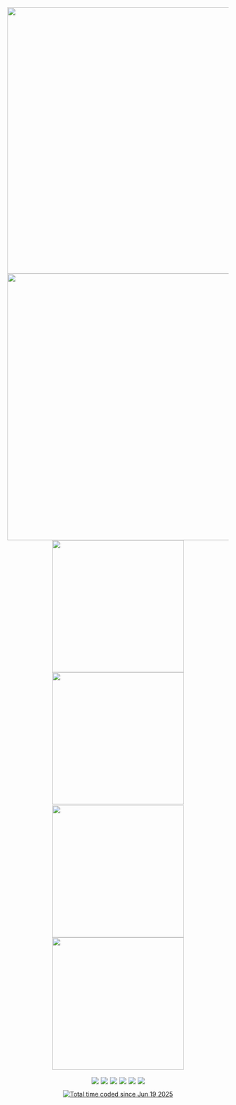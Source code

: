 <div align="center">
  <a href="https://github.com/dimkagithub">
    <img src="https://github-readme-stats-dimkagithubvercel.vercel.app/api?username=dimkagithub&show_icons=true&include_all_commits=true&count_private=true&show=reviews,discussions_started,discussions_answered,prs_merged,prs_merged_percentage&theme=solarized-dark&hide_border=true&text_color=869396&text_bold=false&ring_color=ffff00" width="605" />
  </a>
</div>
<div style="height:0px"></div>
<div align="center">
  <a href="https://github.com/dimkagithub">
    <img src="https://github-profile-summary-cards-dimkagithubvercel.vercel.app/api/cards/profile-details?username=dimkagithub&theme=solarized_dark" width="605" />
  </a>
</div>
<div style="height:0px"></div>
<div align="center">
  <a href="https://github.com/dimkagithub" style="display:inline-block;margin-right:0px;">
    <img src="https://github-profile-summary-cards-dimkagithubvercel.vercel.app/api/cards/stats?username=dimkagithub&theme=solarized_dark" width="300" />
  </a>
  <a href="https://github.com/dimkagithub" style="display:inline-block;">
    <img src="https://github-profile-summary-cards-dimkagithubvercel.vercel.app/api/cards/productive-time?username=dimkagithub&theme=solarized_dark&utcOffset=+5" width="300" />
  </a>
</div>
<div style="height:2px"></div>
<div align="center">
  <a href="https://github.com/dimkagithub" style="display:inline-block;margin-right:0px;">
    <img src="https://github-profile-summary-cards-dimkagithubvercel.vercel.app/api/cards/repos-per-language?username=dimkagithub&theme=solarized_dark" width="300" />
  </a>
  <a href="https://github.com/dimkagithub" style="display:inline-block;">
    <img src="https://github-profile-summary-cards-dimkagithubvercel.vercel.app/api/cards/most-commit-language?username=dimkagithub&theme=solarized_dark" width="300" />
  </a>
</div>
<br>
<p align="center" style="font-size:0;">
  <a href="https://github.com/dimkagithub" style="display:inline-block;margin-right:5px;"><img src="https://badges.pufler.dev/visits/dimkagithub/dimkagithub?logo=GitHub" /></a>
  <a href="https://github.com/dimkagithub" style="display:inline-block;margin-right:5px;"><img src="https://badges.pufler.dev/years/dimkagithub?logo=GitHub" /></a>
  <a href="https://github.com/dimkagithub?tab=repositories" style="display:inline-block;margin-right:5px;"><img src="https://badges.pufler.dev/repos/dimkagithub?logo=GitHub" /></a>
  <a href="https://gist.github.com/dimkagithub" style="display:inline-block;margin-right:5px;"><img src="https://badges.pufler.dev/gists/dimkagithub?logo=GitHub" /></a>
  <a href="https://github.com/dimkagithub" style="display:inline-block;margin-right:5px;"><img src="https://badges.pufler.dev/commits/monthly/dimkagithub?logo=GitHub" /></a>
  <a href="https://github.com/dimkagithub" style="display:inline-block;"><img src="https://badges.pufler.dev/commits/yearly/dimkagithub?logo=GitHub" /></a>
</p>

<p align="center">
  <a href="https://wakatime.com/@84c2e0c5-5028-4205-99e6-0e9700d29d15">
    <img src="https://wakatime.com/badge/user/84c2e0c5-5028-4205-99e6-0e9700d29d15.svg?style=default" alt="Total time coded since Jun 19 2025" />
  </a>
</p>
